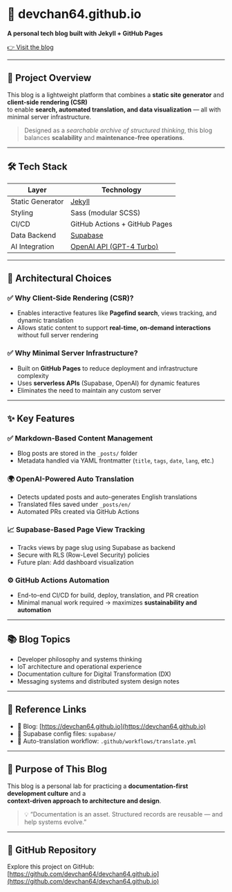 # 📝 devchan64.github.io

**A personal tech blog built with Jekyll + GitHub Pages**

[👉 Visit the blog](https://devchan64.github.io)

---

## 📌 Project Overview

This blog is a lightweight platform that combines a **static site generator** and **client-side rendering (CSR)**  
to enable **search, automated translation, and data visualization** — all with minimal server infrastructure.

> Designed as a _searchable archive of structured thinking_, this blog balances **scalability** and **maintenance-free operations**.

---

## 🛠 Tech Stack

| Layer             | Technology                                      |
|------------------|--------------------------------------------------|
| Static Generator | [Jekyll](https://jekyllrb.com/)                 |
| Styling          | Sass (modular SCSS)                             |
| CI/CD            | GitHub Actions + GitHub Pages                   |
| Data Backend     | [Supabase](https://supabase.com/)               |
| AI Integration   | [OpenAI API (GPT-4 Turbo)](https://platform.openai.com/) |

---

## 🎯 Architectural Choices

### ✅ Why Client-Side Rendering (CSR)?
- Enables interactive features like **Pagefind search**, views tracking, and dynamic translation
- Allows static content to support **real-time, on-demand interactions** without full server rendering

### ✅ Why Minimal Server Infrastructure?
- Built on **GitHub Pages** to reduce deployment and infrastructure complexity
- Uses **serverless APIs** (Supabase, OpenAI) for dynamic features
- Eliminates the need to maintain any custom server

---

## ✨ Key Features

### ✅ Markdown-Based Content Management
- Blog posts are stored in the `_posts/` folder
- Metadata handled via YAML frontmatter (`title`, `tags`, `date`, `lang`, etc.)

### 🌍 OpenAI-Powered Auto Translation
- Detects updated posts and auto-generates English translations
- Translated files saved under `_posts/en/`
- Automated PRs created via GitHub Actions

### 📈 Supabase-Based Page View Tracking
- Tracks views by page slug using Supabase as backend
- Secure with RLS (Row-Level Security) policies
- Future plan: Add dashboard visualization

### ⚙️ GitHub Actions Automation
- End-to-end CI/CD for build, deploy, translation, and PR creation
- Minimal manual work required → maximizes **sustainability and automation**

---

## 📚 Blog Topics

- Developer philosophy and systems thinking
- IoT architecture and operational experience
- Documentation culture for Digital Transformation (DX)
- Messaging systems and distributed system design notes

---

## 📎 Reference Links

- 🔗 Blog: [https://devchan64.github.io](https://devchan64.github.io)  
- 📘 Supabase config files: `supabase/`  
- 🤖 Auto-translation workflow: `.github/workflows/translate.yml`

---

## 👋 Purpose of This Blog

This blog is a personal lab for practicing a **documentation-first development culture** and a  
**context-driven approach to architecture and design**.

> 💡 “Documentation is an asset. Structured records are reusable — and help systems evolve.”

---

## 📂 GitHub Repository

Explore this project on GitHub:  
[https://github.com/devchan64/devchan64.github.io](https://github.com/devchan64/devchan64.github.io)
